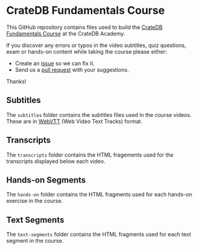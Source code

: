 # CrateDB Fundamentals Course

This GitHub repository contains files used to build the [CrateDB Fundamentals Course](https://learn.cratedb.com/course-overview) at the CrateDB Academy.

If you discover any errors or typos in the video subtitles, quiz questions, exam or hands-on content while taking the course please either:

* Create an [issue](https://github.com/crate/academy-fundamentals-course/issues) so we can fix it.
* Send us a [pull request](https://github.com/crate/academy-fundamentals-course/pulls) with your suggestions.

Thanks!

## Subtitles

The `subtitles` folder contains the subtitles files used in the course videos.  These are in [WebVTT](https://en.wikipedia.org/wiki/WebVTT) (Web Video Text Tracks) format.

## Transcripts

The `transcripts` folder contains the HTML fragements used for the transcripts displayed below each video.

## Hands-on Segments

The `hands-on` folder contains the HTML fragments used for each hands-on exercise in the course.

## Text Segments

The `text-segments` folder contains the HTML fragments used for each text segment in the course.